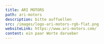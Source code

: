 ```yaml
---
title: ARI MOTORS
path: ari-motors
description: bitte auffuellen
src: /images/logo-ari-motors-rgb-flat.png
websiteLink: https://www.ari-motors.com/
content: ein paar Worte darueber
---
```

